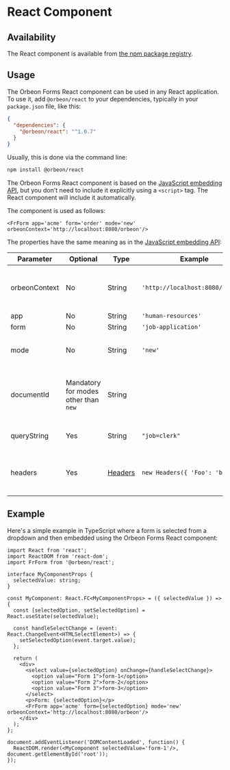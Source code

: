 # React Component

## Availability

The React component is available from [the npm package registry](https://www.npmjs.com/package/@orbeon/react).

## Usage

The Orbeon Forms React component can be used in any React application. To use it, add `@orbeon/react` to your dependencies, typically in your `package.json` file, like this:

```json
{
  "dependencies": {
    "@orbeon/react": "^1.0.7"
  }
}
```

Usually, this is done via the command line:

```sh
npm install @orbeon/react
```

The Orbeon Forms React component is based on the [JavaScript embedding API](/form-runner/link-embed/javascript-api.md), but you don't need to include it explicitly using a `<script>` tag. The React component will include it automatically.

The component is used as follows:

```tsx
<FrForm app='acme' form='order' mode='new' orbeonContext='http://localhost:8080/orbeon'/>
```

The properties have the same meaning as in the [JavaScript embedding API](/form-runner/link-embed/javascript-api.md):

| Parameter     | Optional                             | Type         | Example                          | Description                                             |
|---------------|--------------------------------------|--------------|----------------------------------|---------------------------------------------------------|
| orbeonContext | No                                   | String       | `'http://localhost:8080/orbeon'` | Context where Orbeon Forms is deployed                  |
| app           | No                                   | String       | `'human-resources'`              | App name                                                |
| form          | No                                   | String       | `'job-application'`              | Form name                                               |
| mode          | No                                   | String       | `'new'`                          | Either `'new'`, `'edit'`, or `'view'`                   |
| documentId    | Mandatory for modes other than `new` | String       |                                  | For modes other than `'new'`, the document to be loaded |
| queryString   | Yes                                  | String       | `"job=clerk"`                    | Additional query parameters                             |
| headers       | Yes                                  | [Headers][h] | `new Headers({ 'Foo': 'bar' })`  | Additional HTTP headers; see point 2 below              |

## Example

Here's a simple example in TypeScript where a form is selected from a dropdown and then embedded using the Orbeon Forms React component:

```tsx
import React from 'react';
import ReactDOM from 'react-dom';
import FrForm from '@orbeon/react';

interface MyComponentProps {
  selectedValue: string;
}

const MyComponent: React.FC<MyComponentProps> = ({ selectedValue }) => {
  const [selectedOption, setSelectedOption] = React.useState(selectedValue);
  
  const handleSelectChange = (event: React.ChangeEvent<HTMLSelectElement>) => {
    setSelectedOption(event.target.value);
  };

  return (
    <div>
      <select value={selectedOption} onChange={handleSelectChange}>
        <option value="Form 1">form-1</option>
        <option value="Form 2">form-2</option>
        <option value="Form 3">form-3</option>
      </select>
      <p>Form: {selectedOption}</p>
      <FrForm app='acme' form={selectedOption} mode='new' orbeonContext='http://localhost:8080/orbeon'/>
    </div>
  );
};

document.addEventListener('DOMContentLoaded', function() {
  ReactDOM.render(<MyComponent selectedValue='form-1'/>, document.getElementById('root'));
});
```

[h]: https://developer.mozilla.org/en-US/docs/Web/API/Headers
